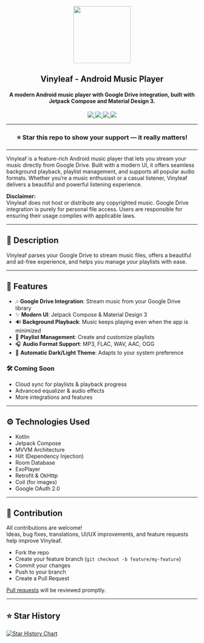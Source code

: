 <p align="center">
  <a href="https://github.com/HarshShinde0/vinyleaf">
    <img src="https://cdn.midjourney.com/69275306-9024-484a-8a7d-986f6420ed5f/grid_0.png" width="150">
  </a>
</p>

<h2 align="center"><b>Vinyleaf - Android Music Player</b></h2>
<h4 align="center">A modern Android music player with Google Drive integration, built with Jetpack Compose and Material Design 3.</h4>

<p align="center">
  <a href="https://github.com/HarshShinde0/vinyleaf/releases">
    <img src="https://img.shields.io/github/issues/HarshShinde0/vinyleaf">
  </a>
  <a href="https://github.com/HarshShinde0/vinyleaf">
    <img src="https://img.shields.io/github/stars/HarshShinde0/vinyleaf">
  </a>
  <a href="https://github.com/HarshShinde0/vinyleaf">
    <img src="https://img.shields.io/github/forks/HarshShinde0/vinyleaf">
  </a>
  <a href="https://github.com/HarshShinde0/vinyleaf/releases">
    <img src="https://img.shields.io/github/downloads/HarshShinde0/vinyleaf/total.svg">
  </a>
</p>
<hr>

<h3 align="center">⭐ Star this repo to show your support — it really matters!</h3>

---

Vinyleaf is a feature-rich Android music player that lets you stream your music directly from Google Drive. Built with a modern UI, it offers seamless background playback, playlist management, and supports all popular audio formats. Whether you’re a music enthusiast or a casual listener, Vinyleaf delivers a beautiful and powerful listening experience.

**Disclaimer:**  
Vinyleaf does not host or distribute any copyrighted music. Google Drive integration is purely for personal file access. Users are responsible for ensuring their usage complies with applicable laws.

---

## 📝 Description

Vinyleaf parses your Google Drive to stream music files, offers a beautiful and ad-free experience, and helps you manage your playlists with ease.

---

## 🚀 Features

- 🎶 **Google Drive Integration**: Stream music from your Google Drive library
- ✨ **Modern UI**: Jetpack Compose & Material Design 3
- 🔊 **Background Playback**: Music keeps playing even when the app is minimized
- 📁 **Playlist Management**: Create and customize playlists
- 🎧 **Audio Format Support**: MP3, FLAC, WAV, AAC, OGG
- 🌙 **Automatic Dark/Light Theme**: Adapts to your system preference

### 🛠️ Coming Soon

- Cloud sync for playlists & playback progress
- Advanced equalizer & audio effects
- More integrations and features

---

## ⚙️ Technologies Used

- Kotlin
- Jetpack Compose
- MVVM Architecture
- Hilt (Dependency Injection)
- Room Database
- ExoPlayer
- Retrofit & OkHttp
- Coil (for images)
- Google OAuth 2.0

---

## 🤝 Contribution

All contributions are welcome!  
Ideas, bug fixes, translations, UI/UX improvements, and feature requests help improve Vinyleaf.

- Fork the repo
- Create your feature branch (`git checkout -b feature/my-feature`)
- Commit your changes
- Push to your branch
- Create a Pull Request

[Pull requests](https://github.com/HarshShinde0/vinyleaf/pulls) will be reviewed promptly.

---

## ⭐ Star History

[![Star History Chart](https://api.star-history.com/svg?repos=HarshShinde0/vinyleaf&type=Timeline)](https://www.star-history.com/#HarshShinde0/vinyleaf&Timeline)

